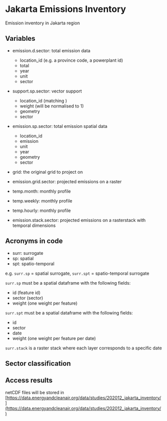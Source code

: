 # Jakarta Emissions Inventory

Emission inventory in Jakarta region

## Variables
- emission.d.sector: total emission data
  - location_id (e.g. a province code, a powerplant id)
  - total
  - year
  - unit
  - sector


- support.sp.sector: vector support
  - location_id (matching )
  - weight (will be normalised to 1)
  - geometry
  - sector

  
- emission.sp.sector: total emission spatial data
  - location_id
  - emission
  - unit
  - year
  - geometry
  - sector

- grid: the original grid to project on


- emission.grid.sector: projected emissions on a raster 


- temp.month: monthly profile
- temp.weekly: monthly profile
- temp.hourly: monthly profile


- emission.stack.sector: projected emissions on a rasterstack with temporal dimensions 


## Acronyms in code

- surr: surrogate
- sp: spatial
- spt: spatio-temporal

e.g. `surr.sp` = spatial surrogate, `surr.spt` = spatio-temporal surrogate


`surr.sp` must be a spatial dataframe with the following fields:
  - id (feature id)
  - sector (sector)
  - weight (one weight per feature)

`surr.spt` must be a spatial dataframe with the following fields:
  - id
  - sector
  - date
  - weight (one weight per feature per date)

`surr.stack` is a raster stack where each layer corresponds to a specific date

  
## Sector classification


## Access results
netCDF files will be stored in [https://data.energyandcleanair.org/data/studies/202012_jakarta_inventory/](https://data.energyandcleanair.org/data/studies/202012_jakarta_inventory/)
